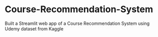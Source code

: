 # Course-Recommendation-System
Built a Streamlit web app of a Course Recommendation System using Udemy dataset from Kaggle

